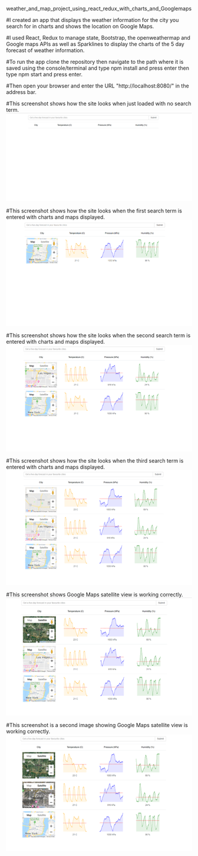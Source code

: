 weather_and_map_project_using_react_redux_with_charts_and_Googlemaps

#I created an app that displays the weather information for the city you search for in charts and shows the location on Google Maps. 

#I used React, Redux to manage state, Bootstrap, the openweathermap and Google maps APIs as well as Sparklines to display the charts of  the 5 day forecast of weather information.

#To run the app clone the repository then navigate to the path where it is saved using the console/terminal and type npm install and press enter then type npm start and press enter.

#Then open your browser and enter the URL "http://localhost:8080/" in the address bar.

#This screenshot shows how the site looks when just loaded with no search term.
<img src="images/screenshot before search term has been entered.png">

#This screenshot shows how the site looks when the first search term is entered with charts and maps displayed.
<img src="images/screenshot when New York was entered as a search term.png">

#This screenshot shows how the site looks when the second search term is entered with charts and maps displayed.
<img src="images/screenshot when 2nd search term is entered Las Vegas.png">

#This screenshot shows how the site looks when the third search term is entered with charts and maps displayed.
<img src="images/screenshot when 3rd search term was entered California.png">

#This screenshot shows Google Maps satellite view is working correctly.
<img src="images/screenshot showing satellite view is working on maps.png">

#This screenshot is a second image showing Google Maps satellite view is working correctly.
<img src="images/2nd screenshot showing satellite view working in maps.png">
